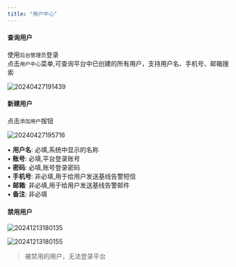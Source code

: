 ```yaml
---
title: "用户中心"
---
```


#### 查询用户

使用`后台管理员`登录 <br/>
点击`用户中心`菜单,可查询平台中已创建的所有用户，支持用户名、手机号、邮箱搜索

![20240427191439](https://img.isxcode.com/picgo/20240427191439.png)

#### 新建用户

点击`添加用户`按钮

![20240427195716](https://img.isxcode.com/picgo/20240427195716.png)

▪ **用户名**: 必填,系统中显示的名称 <br/>
▪ **账号**: 必填,平台登录账号 <br/>
▪ **密码**: 必填,账号登录密码 <br/>
▪ **手机号**: 非必填,用于给用户发送基线告警短信 <br/>
▪ **邮箱**: 非必填,用于给用户发送基线告警邮件 <br/>
▪ **备注**: 非必填

#### 禁用用户

![20241213180135](https://img.isxcode.com/picgo/20241213180135.png)

![20241213180155](https://img.isxcode.com/picgo/20241213180155.png)

> 被禁用的用户，无法登录平台